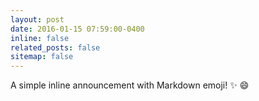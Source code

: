 ```yaml
---
layout: post
date: 2016-01-15 07:59:00-0400
inline: false
related_posts: false
sitemap: false
---
```


A simple inline announcement with Markdown emoji! :sparkles: :smile:
